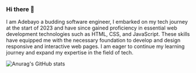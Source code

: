 ### Hi there 👋

I am Adebayo a budding software engineer, I embarked on my tech journey at the start of 2023 and have since gained proficiency in essential web development technologies such as HTML, CSS, and JavaScript. These skills have equipped me with the necessary foundation to develop and design responsive and interactive web pages. I am eager to continue my learning journey and expand my expertise in the field of tech.

![Anurag's GitHub stats](https://github-readme-stats.vercel.app/api?username=Bayovrosky&theme=dark&show_icons=true) 

